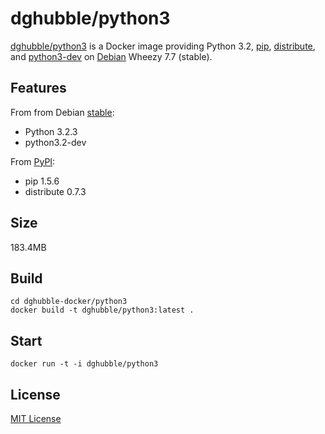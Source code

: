 # dghubble/python3

[dghubble/python3](https://registry.hub.docker.com/u/dghubble/python3/) is a Docker image providing Python 3.2, [pip](https://packages.debian.org/wheezy/python3-pip), [distribute](https://pypi.python.org/pypi/distribute/0.7.3), and [python3-dev](https://packages.debian.org/wheezy/python3-dev) on [Debian](https://www.debian.org/releases/) Wheezy 7.7 (stable).

## Features

From from Debian [stable](https://packages.debian.org/stable/):

  * Python 3.2.3
  * python3.2-dev

From [PyPI](https://pypi.python.org/pypi):

  * pip 1.5.6
  * distribute 0.7.3

## Size

183.4MB

## Build

    cd dghubble-docker/python3
    docker build -t dghubble/python3:latest .

## Start

    docker run -t -i dghubble/python3

## License

[MIT License](LICENSE)


